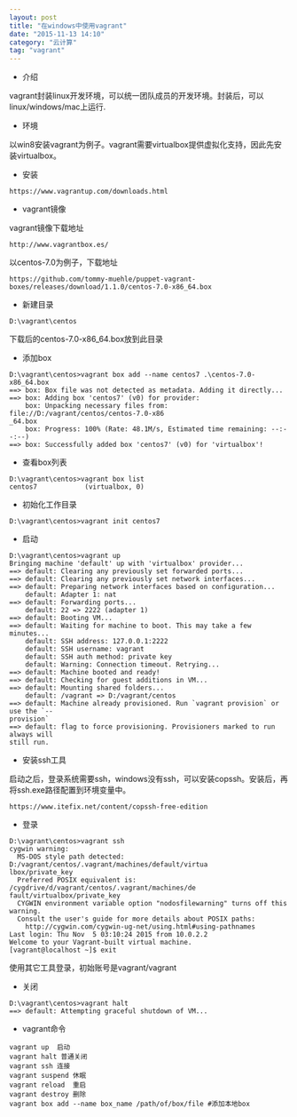 ```yaml
---
layout: post
title: "在windows中使用vagrant"
date: "2015-11-13 14:10"
category: "云计算"
tag: "vagrant"
---
```


* 介绍

vagrant封装linux开发环境，可以统一团队成员的开发环境。封装后，可以linux/windows/mac上运行.

* 环境

以win8安装vagrant为例子。vagrant需要virtualbox提供虚拟化支持，因此先安装virtualbox。

* 安装

```
https://www.vagrantup.com/downloads.html
```

* vagrant镜像

vagrant镜像下载地址

```
http://www.vagrantbox.es/
```

以centos-7.0为例子，下载地址

```
https://github.com/tommy-muehle/puppet-vagrant-boxes/releases/download/1.1.0/centos-7.0-x86_64.box
```

* 新建目录

```
D:\vagrant\centos
```

下载后的centos-7.0-x86_64.box放到此目录

* 添加box

```
D:\vagrant\centos>vagrant box add --name centos7 .\centos-7.0-x86_64.box
==> box: Box file was not detected as metadata. Adding it directly...
==> box: Adding box 'centos7' (v0) for provider:
    box: Unpacking necessary files from: file://D:/vagrant/centos/centos-7.0-x86
_64.box
    box: Progress: 100% (Rate: 48.1M/s, Estimated time remaining: --:--:--)
==> box: Successfully added box 'centos7' (v0) for 'virtualbox'!
```

* 查看box列表

```
D:\vagrant\centos>vagrant box list
centos7            (virtualbox, 0)
```

* 初始化工作目录

```
D:\vagrant\centos>vagrant init centos7
```

* 启动

```
D:\vagrant\centos>vagrant up
Bringing machine 'default' up with 'virtualbox' provider...
==> default: Clearing any previously set forwarded ports...
==> default: Clearing any previously set network interfaces...
==> default: Preparing network interfaces based on configuration...
    default: Adapter 1: nat
==> default: Forwarding ports...
    default: 22 => 2222 (adapter 1)
==> default: Booting VM...
==> default: Waiting for machine to boot. This may take a few minutes...
    default: SSH address: 127.0.0.1:2222
    default: SSH username: vagrant
    default: SSH auth method: private key
    default: Warning: Connection timeout. Retrying...
==> default: Machine booted and ready!
==> default: Checking for guest additions in VM...
==> default: Mounting shared folders...
    default: /vagrant => D:/vagrant/centos
==> default: Machine already provisioned. Run `vagrant provision` or use the `--
provision`
==> default: flag to force provisioning. Provisioners marked to run always will
still run.
```
* 安装ssh工具

启动之后，登录系统需要ssh，windows没有ssh，可以安装copssh。安装后，再将ssh.exe路径配置到环境变量中。

```
https://www.itefix.net/content/copssh-free-edition
```

* 登录

```
D:\vagrant\centos>vagrant ssh
cygwin warning:
  MS-DOS style path detected: D:/vagrant/centos/.vagrant/machines/default/virtua
lbox/private_key
  Preferred POSIX equivalent is: /cygdrive/d/vagrant/centos/.vagrant/machines/de
fault/virtualbox/private_key
  CYGWIN environment variable option "nodosfilewarning" turns off this warning.
  Consult the user's guide for more details about POSIX paths:
    http://cygwin.com/cygwin-ug-net/using.html#using-pathnames
Last login: Thu Nov  5 03:10:24 2015 from 10.0.2.2
Welcome to your Vagrant-built virtual machine.
[vagrant@localhost ~]$ exit
```
使用其它工具登录，初始账号是vagrant/vagrant

* 关闭

```
D:\vagrant\centos>vagrant halt
==> default: Attempting graceful shutdown of VM...
```

* vagrant命令

```
vagrant up  启动
vagrant halt 普通关闭
vagrant ssh 连接
vagrant suspend 休眠
vagrant reload  重启
vagrant destroy 删除
vagrant box add --name box_name /path/of/box/file #添加本地box
```


